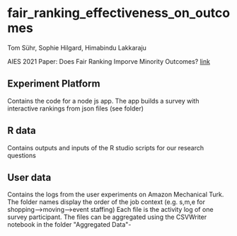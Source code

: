 # fair_ranking_effectiveness_on_outcomes
Tom Sühr, Sophie Hilgard, Himabindu Lakkaraju

AIES 2021 Paper: Does Fair Ranking Imporve Minority Outcomes? [link](https://dl.acm.org/doi/pdf/10.1145/3461702.3462602)

## Experiment Platform
Contains the code for a node js app. The app builds a survey with interactive rankings from json files (see folder)

## R data
Contains outputs and inputs of the R studio scripts for our research questions
 
## User data
Contains the logs from the user experiments on Amazon Mechanical Turk. The folder names display the order of the job context (e.g. s,m,e for shopping-->moving-->event staffing)
Each file is the activity log of one survey participant. The files can be aggregated using the CSVWriter notebook in the folder "Aggregated Data"-
